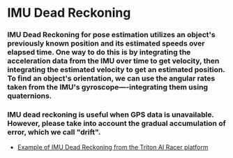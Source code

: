 # IMU Dead Reckoning
### IMU Dead Reckoning for pose estimation utilizes an object's previously known position and its estimated speeds over elapsed time. One way to do this is by integrating the acceleration data from the IMU over time to get velocity, then integrating the estimated velocity to get an estimated position. To find an object's orientation, we can use the angular rates taken from the IMU's gyroscope—-integrating them using quaternions.

### IMU dead reckoning is useful when GPS data is unavailable. However, please take into account the gradual accumulation of error, which we call "drift".

- [Example of IMU Dead Reckoning from the Triton AI Racer platform](https://github.com/Triton-AI/Triton-AI-Racer-ROS2/blob/96c5d9303b7f1d88dabf7ae9ceb214741d41f20d/src/interface/donkeysim_tai_interface/donkeysim_tai_interface/donkeysim_client_node.py#L244)
